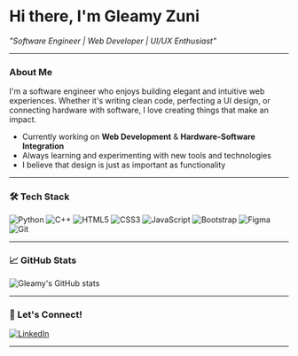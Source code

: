 # Hi there, I'm Gleamy Zuni 

 *"Software Engineer | Web Developer | UI/UX Enthusiast"*

---

### About Me
I'm a software engineer who enjoys building elegant and intuitive web experiences. Whether it's writing clean code, perfecting a UI design, or connecting hardware with software, I love creating things that make an impact.

- Currently working on **Web Development** & **Hardware-Software Integration**
- Always learning and experimenting with new tools and technologies
- I believe that design is just as important as functionality

---

### 🛠️ Tech Stack
![Python](https://img.shields.io/badge/-Python-333333?style=flat&logo=python)
![C++](https://img.shields.io/badge/-C++-333333?style=flat&logo=cplusplus)
![HTML5](https://img.shields.io/badge/-HTML5-333333?style=flat&logo=html5)
![CSS3](https://img.shields.io/badge/-CSS3-333333?style=flat&logo=css3)
![JavaScript](https://img.shields.io/badge/-JavaScript-333333?style=flat&logo=javascript)
![Bootstrap](https://img.shields.io/badge/-Bootstrap-333333?style=flat&logo=bootstrap)
![Figma](https://img.shields.io/badge/-Figma-333333?style=flat&logo=figma)
![Git](https://img.shields.io/badge/-Git-333333?style=flat&logo=git)


---

### 📈 GitHub Stats
![Gleamy's GitHub stats](https://github-readme-stats.vercel.app/api?username=gleamyzuni&show_icons=true&theme=radical)

---

### 🔗 Let's Connect!
[![LinkedIn](https://img.shields.io/badge/-LinkedIn-0077B5?style=flat&logo=linkedin&logoColor=white)](https://www.linkedin.com/in/gleamy-zuni-21539b365)

---

